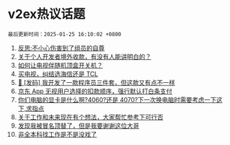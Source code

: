 # v2ex热议话题

`最后更新时间：2025-01-25 16:10:02 +0800`

1. [反思:不小心伤害到了组员的自尊](https://www.v2ex.com/t/1107679)
1. [关于个人开发者境外收款，有没有人能讲明白的？](https://www.v2ex.com/t/1107743)
1. [如何让电视伴随机顶盒开关机？](https://www.v2ex.com/t/1107667)
1. [买电视，纠结选海信还是 TCL](https://www.v2ex.com/t/1107668)
1. [🎁 [发码] 我开发了一款程序员三件套，但这款又有点不一样](https://www.v2ex.com/t/1107754)
1. [京东 App 无视用户选择的扣款顺序，强行默认打白条支付](https://www.v2ex.com/t/1107709)
1. [你们电脑的显卡是什么啊?4060?还是 4070?下一次换电脑时需要考虑一下这下,求指点](https://www.v2ex.com/t/1107767)
1. [关于工作和未来现在有个想法，大家帮忙参考下可行否](https://www.v2ex.com/t/1107646)
1. [发现我被冒名顶替了，但是我要谢谢这位大哥](https://www.v2ex.com/t/1107742)
1. [非全本科找工作是不是没戏了](https://www.v2ex.com/t/1107748)

